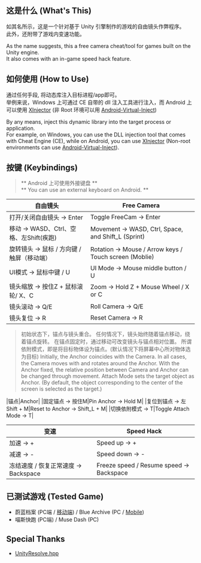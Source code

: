 ## 这是什么 (What's This)
如其名所示，这是一个针对基于 Unity 引擎制作的游戏的自由镜头作弊程序。\
此外，还附带了游戏内变速功能。

As the name suggests, this a free camera cheat/tool for games built on the Unity engine. \
It also comes with an in-game speed hack feature.

## 如何使用 (How to Use)
通过任何手段, 将动态库注入目标进程/app即可。\
举例来说，Windows 上可通过 CE 自带的 dll 注入工具进行注入，而 Android 上可以使用 [XInjector](https://github.com/WindySha/XInjector) (非 Root 环境可以用 [Android-Virtual-Inject](https://github.com/reveny/Android-Virtual-Inject/releases/latest))

By any means, inject this dynamic library into the target process or application. \
For example, on Windows, you can use the DLL injection tool that comes with Cheat Engine (CE), while on Android, you can use [XInjector](https://github.com/WindySha/XInjector) (Non-root environments can use [Android-Virtual-Inject](https://github.com/reveny/Android-Virtual-Inject/releases/latest)).

## 按键 (Keybindings)
> ** Android 上可使用外接键盘 ** \
> ** You can use an external keyboard on Android. **

|自由镜头|Free Camera|
| - | - |
|打开/关闭自由镜头 -> Enter|Toggle FreeCam -> Enter|
|移动 -> WASD、Ctrl、空格、左Shift(疾跑)|Movement -> WASD, Ctrl, Space, and Shift_L (Sprint)|
|旋转镜头 -> 鼠标 / 方向键 / 触屏（移动端）|Rotation -> Mouse / Arrow keys / Touch screen (Moblie)|
|UI模式 -> 鼠标中键 / U|UI Mode -> Mouse middle button / U|
|镜头缩放 -> 按住Z + 鼠标滚轮/ X、C|Zoom -> Hold Z + Mouse Wheel / X or C|
|镜头滚动 -> Q/E|Roll Camera -> Q/E|
|镜头复位 -> R|Reset Camera -> R|

> 初始状态下，锚点与镜头重合。
> 任何情况下，镜头始终随着锚点移动，绕着锚点旋转。
> 在锚点固定时，通过移动可改变镜头与锚点相对位置。
> 所谓依附模式，即是将目标物体设为锚点。(默认情况下将屏幕中心所对物体选为目标)
> Initially, the Anchor coincides with the Camera.
> In all cases, the Camera moves with and rotates around the Anchor.
> With the Anchor fixed, the relative position between Camera and Anchor can be changed through movement.
> Attach Mode sets the target object as Anchor. (By default, the object corresponding to the center of the screen is selected as the target.)

|锚点|Anchor|
|固定锚点 -> 按住M|Pin Anchor -> Hold M|
|复位到锚点 -> 左Shift + M|Reset to Anchor -> Shift_L + M|
|切换依附模式 -> T|Toggle Attach Mode -> T|

|变速|Speed Hack|
| - | - |
|加速 -> +|Speed up -> +|
|减速 -> -|Speed down -> -|
|冻结速度 / 恢复正常速度 -> Backspace|Freeze speed / Resume speed -> Backspace|

## 已测试游戏 (Tested Game)
- 蔚蓝档案 (PC端 / [移动端](https://www.bilibili.com/video/BV1XRpmz8EBW)) / Blue Archive (PC / [Mobile](https://youtu.be/40Od_dHH5oY))
- 喵斯快跑 (PC端) / Muse Dash (PC)

## Special Thanks
- [UnityResolve.hpp](https://github.com/issuimo/UnityResolve.hpp)
